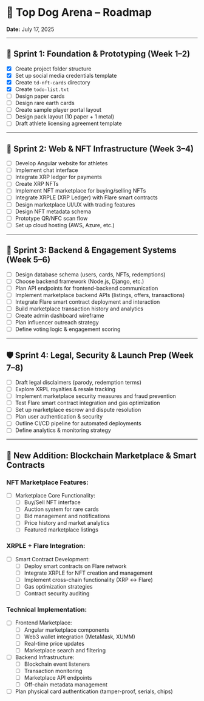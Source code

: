 # 🐾 Top Dog Arena – Roadmap

**Date:** July 17, 2025

---

## 🏁 Sprint 1: Foundation & Prototyping (Week 1–2)

- [x] Create project folder structure
- [x] Set up social media credentials template
- [x] Create `td-nft-cards` directory
- [x] Create `todo-list.txt`
- [ ] Design paper cards
- [ ] Design rare earth cards
- [ ] Create sample player portal layout
- [ ] Design pack layout (10 paper + 1 metal)
- [ ] Draft athlete licensing agreement template

---

## 🚀 Sprint 2: Web & NFT Infrastructure (Week 3–4)

- [ ] Develop Angular website for athletes
- [ ] Implement chat interface
- [ ] Integrate XRP ledger for payments
- [ ] Create XRP NFTs
- [ ] Implement NFT marketplace for buying/selling NFTs
- [ ] Integrate XRPLE (XRP Ledger) with Flare smart contracts
- [ ] Design marketplace UI/UX with trading features
- [ ] Design NFT metadata schema
- [ ] Prototype QR/NFC scan flow
- [ ] Set up cloud hosting (AWS, Azure, etc.)

---

## 🧠 Sprint 3: Backend & Engagement Systems (Week 5–6)

- [ ] Design database schema (users, cards, NFTs, redemptions)
- [ ] Choose backend framework (Node.js, Django, etc.)
- [ ] Plan API endpoints for frontend-backend communication
- [ ] Implement marketplace backend APIs (listings, offers, transactions)
- [ ] Integrate Flare smart contract deployment and interaction
- [ ] Build marketplace transaction history and analytics
- [ ] Create admin dashboard wireframe
- [ ] Plan influencer outreach strategy
- [ ] Define voting logic & engagement scoring

---

## 🛡️ Sprint 4: Legal, Security & Launch Prep (Week 7–8)

- [ ] Draft legal disclaimers (parody, redemption terms)
- [ ] Explore XRPL royalties & resale tracking
- [ ] Implement marketplace security measures and fraud prevention
- [ ] Test Flare smart contract integration and gas optimization
- [ ] Set up marketplace escrow and dispute resolution
- [ ] Plan user authentication & security
- [ ] Outline CI/CD pipeline for automated deployments
- [ ] Define analytics & monitoring strategy

---

## 🔗 New Addition: Blockchain Marketplace & Smart Contracts

### NFT Marketplace Features:
- [ ] Marketplace Core Functionality:
  - [ ] Buy/Sell NFT interface
  - [ ] Auction system for rare cards
  - [ ] Bid management and notifications
  - [ ] Price history and market analytics
  - [ ] Featured marketplace listings

### XRPLE + Flare Integration:
- [ ] Smart Contract Development:
  - [ ] Deploy smart contracts on Flare network
  - [ ] Integrate XRPLE for NFT creation and management
  - [ ] Implement cross-chain functionality (XRP ↔ Flare)
  - [ ] Gas optimization strategies
  - [ ] Contract security auditing

### Technical Implementation:
- [ ] Frontend Marketplace:
  - [ ] Angular marketplace components
  - [ ] Web3 wallet integration (MetaMask, XUMM)
  - [ ] Real-time price updates
  - [ ] Marketplace search and filtering

- [ ] Backend Infrastructure:
  - [ ] Blockchain event listeners
  - [ ] Transaction monitoring
  - [ ] Marketplace API endpoints
  - [ ] Off-chain metadata management
- [ ] Plan physical card authentication (tamper-proof, serials, chips)
